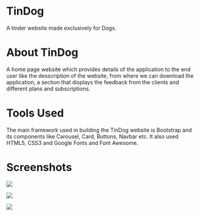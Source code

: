 # TinDog
A tinder website made exclusively for Dogs.

# About TinDog
A home page website which provides details of the application to the end user like the desscription of the website, from where we can download the application, a section that displays the feedback from the clients and different plans and subscriptions.

# Tools Used
The main framework used in building the TinDog website is Bootstrap and its components like Carousel, Card, Buttons, Navbar etc. It also used HTML5, CSS3 and Google Fonts and Font Awesome.

# Screenshots
![](https://github.com/RajatKumawat17/TinDog/blob/main/Output%20Images/1.PNG?raw=true)

![](https://github.com/RajatKumawat17/TinDog/blob/main/Output%20Images/3.PNG?raw=true)

![](https://github.com/RajatKumawat17/TinDog/blob/main/Output%20Images/4.PNG?raw=true)

